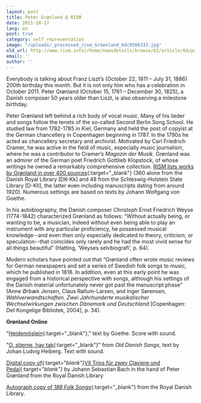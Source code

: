```yaml
---
layout: post
title: Peter Grønland @ RISM
date: 2011-10-17
lang: en
post: true
category: self_representation
image: "/uploads/_processed_/csm_Groenland_6dc9566333.jpg"
old_url: http://www.rism.info//home/newsdetails/browse/62/article/64/peter-groenland-rism.html
email: ''
author: ''
---
```



Everybody is talking about Franz Liszt’s (October 22, 1811 – July 31, 1886) 200th birthday this month. But it is not only him who has a celebration in October 2011. Peter Grønland (October 15, 1761 – December 30, 1825), a Danish composer 50 years older than Liszt, is also observing a milestone birthday.

Peter Grønland left behind a rich body of vocal music. Many of his lieder and songs follow the tenets of the so-called Second Berlin Song School. He studied law from 1782-1785 in Kiel, Germany and held the post of copyist at the German chancellery in Copenhagen beginning in 1787. In the 1790s he acted as chancellery secretary and archivist. Motivated by Carl Friedrich Cramer, he was active in the field of music, especially music journalism, where he was a contributor to Cramer’s _Magazin der Musik_. Grønland was an admirer of the German poet Friedrich Gottlieb Klopstock, of whose writings he owned a remarkably comprehensive collection. [RISM lists works by Grønland in over 400 sources](https://opac.rism.info/search?View=rism&author=Peter+Gr%C3%B8nland){:target="_blank"} (360 alone from the Danish Royal Library [DK-Kk] and 48 from the Schleswig-Holstein State Library [D-KIl], the latter even including manuscripts dating from around 1920). Numerous settings are based on texts by Johann Wolfgang von Goethe.

In his autobiography, the Danish composer Christoph Ernst Friedrich Weyse (1774-1842) characterized Grønland as follows: “Without actually being, or wanting to be, a musician, indeed without even being able to play an instrument with any particular proficiency, he possessed musical knowledge--and even then only especially dedicated to theory, criticism, or speculation--that coincides only rarely and he had the most vivid sense for all things beautiful” (Hatting, ‘Weyses selvbiografi’, p. 64).

Modern scholars have pointed out that “Grønland often wrote music reviews for German newspapers and set a series of Swedish folk songs to music, which he published in 1818. In addition, even at this early point he was engaged from a historical perspective with songs, although his settings of the Danish material unfortunately never got past the manuscript phase” (Anne Ørbæk Jensen, Claus Røllum-Larsen, and Inger Sørensen, _Wahlverwandtschaften._ _Zwei Jahrhunderte musikalischer Wechselwirkungen zwischen Dänemark und Deutschland_ [Copenhagen: Det Kongelige Bibliotek, 2004], p. 34).



**Grønland Online**

"[Heidenröslein](http://www.ericsams.org/score/composer/g/groenland/groenland.html){:target="_blank"}," text by Goethe. Score with sound.

"[O, stjerne, hav tak](http://www.ugle.dk/o_stjerne_hav_tak.html){:target="_blank"}" from _Old Danish Songs_, text by Johan Ludvig Heiberg. Text with sound.

[Digital copy of](http://img.kb.dk/ma/uklav/bach_viitrios-m.pdf){:target="_blank"}_[VII Trios für zwey Claviere und Pedal](http://img.kb.dk/ma/uklav/bach_viitrios-m.pdf){:target="_blank"}_ by Johann Sebastian Bach in the hand of Peter Grønland from the Royal Danish Library

[Autograph copy of _188 Folk Songs_](http://img.kb.dk/ma/div/groenl_nyograh-m.pdf){:target="_blank"} from the Royal Danish Library.